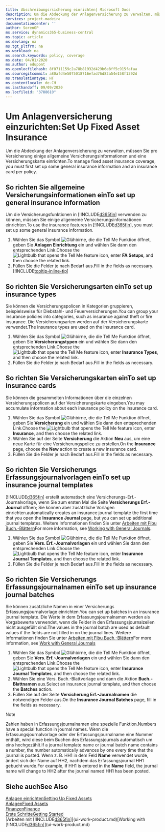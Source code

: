 ```yaml
---
title: Abschreibungsrsicherung einrichten| Microsoft Docs
description: Um die Abdeckung der Anlagenversicherung zu verwalten, müssen Sie pro Versicherung einige allgemeine Versicherungsinformationen und eine Versicherungskarte einrichten.
services: project-madeira
documentationcenter: ''
author: SorenGP
ms.service: dynamics365-business-central
ms.topic: article
ms.devlang: na
ms.tgt_pltfrm: na
ms.workload: na
ms.search.keywords: policy, coverage
ms.date: 04/01/2020
ms.author: edupont
ms.openlocfilehash: 8f0711159c2a78b81932d429b6e8ff5c915fafaa
ms.sourcegitcommit: a80afd4e5075018716efad76d82a54e158f1392d
ms.translationtype: HT
ms.contentlocale: de-CH
ms.lasthandoff: 09/09/2020
ms.locfileid: "3788610"
---
```

# <a name="set-up-fixed-asset-insurance"></a><span data-ttu-id="9eacd-103">Um Anlagenversicherung einzurichten:</span><span class="sxs-lookup"><span data-stu-id="9eacd-103">Set Up Fixed Asset Insurance</span></span>
<span data-ttu-id="9eacd-104">Um die Abdeckung der Anlagenversicherung zu verwalten, müssen Sie pro Versicherung einige allgemeine Versicherungsinformationen und eine Versicherungskarte einrichten.</span><span class="sxs-lookup"><span data-stu-id="9eacd-104">To manage fixed asset insurance coverage, you must first set up some general insurance information and an insurance card per policy.</span></span>

## <a name="to-set-up-general-insurance-information"></a><span data-ttu-id="9eacd-105">So richten Sie allgemeine Versicherungsinformationen ein</span><span class="sxs-lookup"><span data-stu-id="9eacd-105">To set up general insurance information</span></span>
<span data-ttu-id="9eacd-106">Um die Versicherungsfunktionen in [!INCLUDE[d365fin](includes/d365fin_md.md)]  verwenden zu können, müssen Sie einige allgemeine Versicherungsinformationen einrichten.</span><span class="sxs-lookup"><span data-stu-id="9eacd-106">To use the insurance features in [!INCLUDE[d365fin](includes/d365fin_md.md)], you must set up some general insurance information.</span></span>  

1. <span data-ttu-id="9eacd-107">Wählen Sie das Symbol ![Glühbirne, die die Tell Me Funktion öffnet](media/ui-search/search_small.png "Tell Me-Funktion"), geben Sie **Anlagen Einrichtung** ein und wählen Sie dann den entsprechenden Link.</span><span class="sxs-lookup"><span data-stu-id="9eacd-107">Choose the ![Lightbulb that opens the Tell Me feature](media/ui-search/search_small.png "Tell me what you want to do") icon, enter **FA Setups**, and then choose the related link.</span></span>  
2. <span data-ttu-id="9eacd-108">Füllen Sie die Felder je nach Bedarf aus.</span><span class="sxs-lookup"><span data-stu-id="9eacd-108">Fill in the fields as necessary.</span></span> [!INCLUDE[tooltip-inline-tip](includes/tooltip-inline-tip_md.md)]  

## <a name="to-set-up-insurance-types"></a><span data-ttu-id="9eacd-109">So richten Sie Versicherungsarten ein</span><span class="sxs-lookup"><span data-stu-id="9eacd-109">To set up insurance types</span></span>
<span data-ttu-id="9eacd-110">Sie können die Versicherungspolicen in Kategorien gruppieren, beispielsweise für Diebstahl- und Feuerversicherungen.</span><span class="sxs-lookup"><span data-stu-id="9eacd-110">You can group your insurance policies into categories, such as insurance against theft or fire insurance.</span></span> <span data-ttu-id="9eacd-111">Die Versicherungsarten werden auf der Versicherungskarte verwendet.</span><span class="sxs-lookup"><span data-stu-id="9eacd-111">The insurance types are used on the insurance card.</span></span>

1. <span data-ttu-id="9eacd-112">Wählen Sie das Symbol ![Glühbirne, die die Tell Me Funktion öffnet](media/ui-search/search_small.png "Tell Me-Funktion"), geben Sie **Versicherungstypen** ein und wählen Sie dann den entsprechenden Link.</span><span class="sxs-lookup"><span data-stu-id="9eacd-112">Choose the ![Lightbulb that opens the Tell Me feature](media/ui-search/search_small.png "Tell me what you want to do") icon, enter **Insurance Types**, and then choose the related link.</span></span>  
2. <span data-ttu-id="9eacd-113">Füllen Sie die Felder je nach Bedarf aus.</span><span class="sxs-lookup"><span data-stu-id="9eacd-113">Fill in the fields as necessary.</span></span>

## <a name="to-set-up-insurance-cards"></a><span data-ttu-id="9eacd-114">So richten Sie Versicherungskarten ein</span><span class="sxs-lookup"><span data-stu-id="9eacd-114">To set up insurance cards</span></span>
<span data-ttu-id="9eacd-115">Sie können die gesammelten Informationen über die einzelnen Versicherungspolicen auf der Versicherungskarte eingeben.</span><span class="sxs-lookup"><span data-stu-id="9eacd-115">You may accumulate information about each insurance policy on the insurance card.</span></span>  

1. <span data-ttu-id="9eacd-116">Wählen Sie das Symbol ![Glühbirne, die die Tell Me Funktion öffnet](media/ui-search/search_small.png "Tell Me-Funktion"), geben Sie **Versicherung** ein und wählen Sie dann den entsprechenden Link.</span><span class="sxs-lookup"><span data-stu-id="9eacd-116">Choose the ![Lightbulb that opens the Tell Me feature](media/ui-search/search_small.png "Tell me what you want to do") icon, enter **Insurance**, and then choose the related link.</span></span>  
2. <span data-ttu-id="9eacd-117">Wählen Sie auf der Seite **Versicherung** die Aktion **Neu** aus, um eine neue Karte für eine Versicherungspolice zu erstellen.</span><span class="sxs-lookup"><span data-stu-id="9eacd-117">On the **Insurance** page, choose the **New** action to create a  new insurance card.</span></span>  
3. <span data-ttu-id="9eacd-118">Füllen Sie die Felder je nach Bedarf aus.</span><span class="sxs-lookup"><span data-stu-id="9eacd-118">Fill in the fields as necessary.</span></span>

## <a name="to-set-up-insurance-journal-templates"></a><span data-ttu-id="9eacd-119">So richten Sie Versicherungs Erfassungsjournalvorlagen ein</span><span class="sxs-lookup"><span data-stu-id="9eacd-119">To set up insurance journal templates</span></span>
[!INCLUDE[d365fin](includes/d365fin_md.md)] <span data-ttu-id="9eacd-120">erstellt automatisch eine Versicherungs-Erf.-Journalvorlage, wenn Sie zum ersten Mal die Seite **Versicherungs Erf.-Journal** öffnen; Sie können aber zusätzliche Vorlagen einrichten.</span><span class="sxs-lookup"><span data-stu-id="9eacd-120">automatically creates an insurance journal template the first time that you open the **Insurance Journal** page, but you can set up additional journal templates.</span></span> <span data-ttu-id="9eacd-121">Weitere Informationen finden Sie unter [Arbeiten mit Fibu Buch.-Blättern](ui-work-general-journals.md)</span><span class="sxs-lookup"><span data-stu-id="9eacd-121">For more information, see [Working with General Journals](ui-work-general-journals.md).</span></span>  

1. <span data-ttu-id="9eacd-122">Wählen Sie das Symbol ![Glühbirne, die die Tell Me Funktion öffnet](media/ui-search/search_small.png "Tell Me-Funktion"), geben Sie **Vers. Erf.-Journalvorlagen** ein und wählen Sie dann den entsprechenden Link.</span><span class="sxs-lookup"><span data-stu-id="9eacd-122">Choose the ![Lightbulb that opens the Tell Me feature](media/ui-search/search_small.png "Tell me what you want to do") icon, enter **Insurance Journal Templates**, and then choose the related link.</span></span>  
2. <span data-ttu-id="9eacd-123">Füllen Sie die Felder je nach Bedarf aus.</span><span class="sxs-lookup"><span data-stu-id="9eacd-123">Fill in the fields as necessary.</span></span>

## <a name="to-set-up-insurance-journal-batches"></a><span data-ttu-id="9eacd-124">So richten Sie Versicherungs Erfassungsjournalnamen ein</span><span class="sxs-lookup"><span data-stu-id="9eacd-124">To set up insurance journal batches</span></span>
<span data-ttu-id="9eacd-125">Sie können zusätzliche Namen in einer Versicherungs Erfassungsjournalvorlage einrichten.</span><span class="sxs-lookup"><span data-stu-id="9eacd-125">You can set up batches in an insurance journal template.</span></span> <span data-ttu-id="9eacd-126">Die Werte in dem Erfassungsjournalnamen werden als Vorgabewerte verwendet, wenn die Felder in den Erfassungsjournalzeilen nicht ausgefüllt sind.</span><span class="sxs-lookup"><span data-stu-id="9eacd-126">The values in the journal batch are used as default values if the fields are not filled in on the journal lines.</span></span> <span data-ttu-id="9eacd-127">Weitere Informationen finden Sie unter [Arbeiten mit Fibu Buch.-Blättern](ui-work-general-journals.md)</span><span class="sxs-lookup"><span data-stu-id="9eacd-127">For more information, see [Work with General Journals](ui-work-general-journals.md)</span></span>  

1. <span data-ttu-id="9eacd-128">Wählen Sie das Symbol ![Glühbirne, die die Tell Me Funktion öffnet](media/ui-search/search_small.png "Tell Me-Funktion"), geben Sie **Vers. Erf.-Journalvorlagen** ein und wählen Sie dann den entsprechenden Link.</span><span class="sxs-lookup"><span data-stu-id="9eacd-128">Choose the ![Lightbulb that opens the Tell Me feature](media/ui-search/search_small.png "Tell me what you want to do") icon, enter **Insurance Journal Templates**, and then choose the related link.</span></span>  
2. <span data-ttu-id="9eacd-129">Wählen Sie eine Vers. Buch.-Blattvorlage und dann die Aktion **Buch.-Blattnamen** aus.</span><span class="sxs-lookup"><span data-stu-id="9eacd-129">Select an insurance journal template, and then choose the **Batches** action.</span></span>
3. <span data-ttu-id="9eacd-130">Füllen Sie auf der Seite **Versicherung Erf.-Journalnamen** die notwendigen Felder aus.</span><span class="sxs-lookup"><span data-stu-id="9eacd-130">On the **Insurance Journal Batches** page, fill in the fields as necessary.</span></span>

> [!NOTE]  
>   <span data-ttu-id="9eacd-131">Zahlen haben in Erfassungsjournalnamen eine spezielle Funktion.</span><span class="sxs-lookup"><span data-stu-id="9eacd-131">Numbers have a special function in journal names.</span></span> <span data-ttu-id="9eacd-132">Wenn die Erfassungsjournalvorlage oder der Erfassungsjournalname eine Nummer enthält, wird diese beim Buchen des Erfassungsjournals automatisch um eins hochgezählt.</span><span class="sxs-lookup"><span data-stu-id="9eacd-132">If a journal template name or journal batch name contains a number, the number automatically advances by one every time that the journal is posted.</span></span> <span data-ttu-id="9eacd-133">Wenn z. B. HH1 in dem Feld **Name** verwendet wurde, ändert sich der Name auf HH2, nachdem das Erfassungsjournal HH1 gebucht wurde.</span><span class="sxs-lookup"><span data-stu-id="9eacd-133">For example, if HH1 is entered in the **Name** field, the journal name will change to HH2 after the journal named HH1 has been posted.</span></span>

## <a name="see-also"></a><span data-ttu-id="9eacd-134">Siehe auch</span><span class="sxs-lookup"><span data-stu-id="9eacd-134">See Also</span></span>
[<span data-ttu-id="9eacd-135">Anlagen einrichten</span><span class="sxs-lookup"><span data-stu-id="9eacd-135">Setting Up Fixed Assets</span></span>](fa-setup.md)  
[<span data-ttu-id="9eacd-136">Anlagen</span><span class="sxs-lookup"><span data-stu-id="9eacd-136">Fixed Assets</span></span>](fa-manage.md)  
[<span data-ttu-id="9eacd-137">Finanzen</span><span class="sxs-lookup"><span data-stu-id="9eacd-137">Finance</span></span>](finance.md)  
[<span data-ttu-id="9eacd-138">Erste Schritte</span><span class="sxs-lookup"><span data-stu-id="9eacd-138">Getting Started</span></span>](product-get-started.md)  
<span data-ttu-id="9eacd-139">[Arbeiten mit [!INCLUDE[d365fin](includes/d365fin_md.md)]](ui-work-product.md)</span><span class="sxs-lookup"><span data-stu-id="9eacd-139">[Working with [!INCLUDE[d365fin](includes/d365fin_md.md)]](ui-work-product.md)</span></span>
